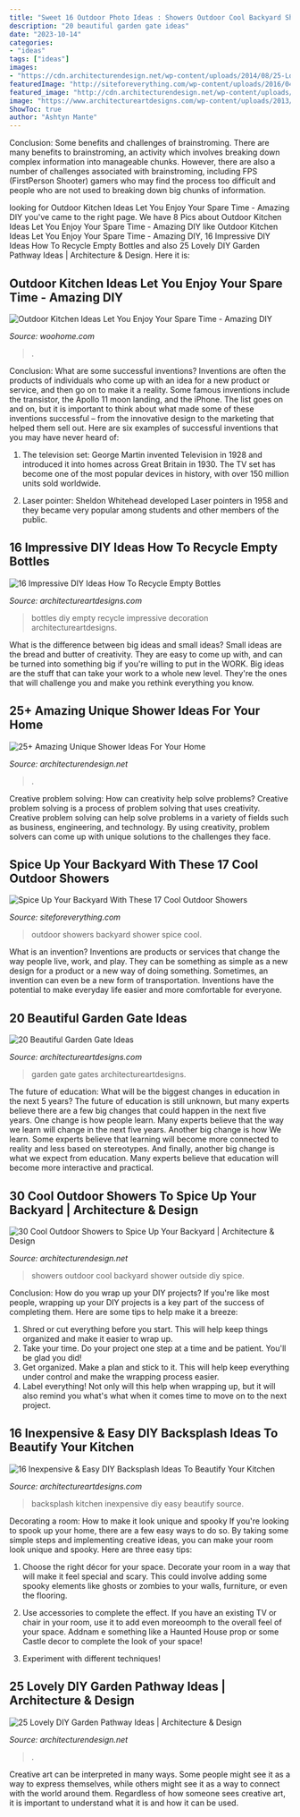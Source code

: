 ```yaml
---
title: "Sweet 16 Outdoor Photo Ideas : Showers Outdoor Cool Backyard Shower Outside Diy Spice"
description: "20 beautiful garden gate ideas"
date: "2023-10-14"
categories:
- "ideas"
tags: ["ideas"]
images:
- "https://cdn.architecturendesign.net/wp-content/uploads/2014/08/25-Lovely-DIY-Garden-Pathway-Ideas-04.jpg"
featuredImage: "http://siteforeverything.com/wp-content/uploads/2016/04/Outdoor-Shower-4.jpg"
featured_image: "http://cdn.architecturendesign.net/wp-content/uploads/2014/09/diy-outside-shower-9.jpg"
image: "https://www.architectureartdesigns.com/wp-content/uploads/2013/03/Gates-ArchitectureArtDesigns-6.jpg"
ShowToc: true
author: "Ashtyn Mante"
---
```



Conclusion: Some benefits and challenges of brainstroming.
There are many benefits to brainstroming, an activity which involves breaking down complex information into manageable chunks. However, there are also a number of challenges associated with brainstroming, including FPS (FirstPerson Shooter) gamers who may find the process too difficult and people who are not used to breaking down big chunks of information.

	

		
looking for Outdoor Kitchen Ideas Let You Enjoy Your Spare Time - Amazing DIY you've came to the right page. We have 8 Pics about Outdoor Kitchen Ideas Let You Enjoy Your Spare Time - Amazing DIY like Outdoor Kitchen Ideas Let You Enjoy Your Spare Time - Amazing DIY, 16 Impressive DIY Ideas How To Recycle Empty Bottles and also 25 Lovely DIY Garden Pathway Ideas | Architecture &amp; Design. Here it is:
		
    
## Outdoor Kitchen Ideas Let You Enjoy Your Spare Time - Amazing DIY

<img loading=lazy src="https://www.woohome.com/wp-content/uploads/2014/02/outdoor-kitchen-19.jpg" onerror="this.onerror=null;this.src='https://tse2.mm.bing.net/th?id=OIP.krPC0C99gkwngGeiHCh5BAHaJ3&amp;pid=15.1';" alt="Outdoor Kitchen Ideas Let You Enjoy Your Spare Time - Amazing DIY">

_Source: woohome.com_

>. 

	

Conclusion: What are some successful inventions?
Inventions are often the products of individuals who come up with an idea for a new product or service, and then go on to make it a reality. Some famous inventions include the transistor, the Apollo 11 moon landing, and the iPhone. The list goes on and on, but it is important to think about what made some of these inventions successful – from the innovative design to the marketing that helped them sell out. Here are six examples of successful inventions that you may have never heard of:
1. The television set: George Martin invented Television in 1928 and introduced it into homes across Great Britain in 1930. The TV set has become one of the most popular devices in history, with over 150 million units sold worldwide.

2. Laser pointer: Sheldon Whitehead developed Laser pointers in 1958 and they became very popular among students and other members of the public.

    
## 16 Impressive DIY Ideas How To Recycle Empty Bottles

<img loading=lazy src="https://www.architectureartdesigns.com/wp-content/uploads/2013/03/decoration-bottles-diy-ArchitectureArtDesigns-14.jpg" onerror="this.onerror=null;this.src='https://tse1.mm.bing.net/th?id=OIP.pjZn0FNMfvY0taDydgX2CAHaJ6&amp;pid=15.1';" alt="16 Impressive DIY Ideas How To Recycle Empty Bottles">

_Source: architectureartdesigns.com_

>bottles diy empty recycle impressive decoration architectureartdesigns. 

	

What is the difference between big ideas and small ideas?
Small ideas are the bread and butter of creativity. They are easy to come up with, and can be turned into something big if you're willing to put in the WORK. Big ideas are the stuff that can take your work to a whole new level. They're the ones that will challenge you and make you rethink everything you know.

    
## 25+ Amazing Unique Shower Ideas For Your Home

<img loading=lazy src="https://cdn.architecturendesign.net/wp-content/uploads/2016/03/AD-Amazing-Unique-Shower-Ideas-For-Your-Home-05.jpg" onerror="this.onerror=null;this.src='https://tse1.mm.bing.net/th?id=OIP.9SxlkA4FTw8sbadXbrnFewHaLG&amp;pid=15.1';" alt="25+ Amazing Unique Shower Ideas For Your Home">

_Source: architecturendesign.net_

>. 

	

Creative problem solving: How can creativity help solve problems?
Creative problem solving is a process of problem solving that uses creativity. Creative problem solving can help solve problems in a variety of fields such as business, engineering, and technology. By using creativity, problem solvers can come up with unique solutions to the challenges they face.

    
## Spice Up Your Backyard With These 17 Cool Outdoor Showers

<img loading=lazy src="http://siteforeverything.com/wp-content/uploads/2016/04/Outdoor-Shower-4.jpg" onerror="this.onerror=null;this.src='https://tse2.mm.bing.net/th?id=OIP.LsUjfe9jNjIW5-Lsl3LplAHaKM&amp;pid=15.1';" alt="Spice Up Your Backyard With These 17 Cool Outdoor Showers">

_Source: siteforeverything.com_

>outdoor showers backyard shower spice cool. 

	

What is an invention?
Inventions are products or services that change the way people live, work, and play. They can be something as simple as a new design for a product or a new way of doing something. Sometimes, an invention can even be a new form of transportation. Inventions have the potential to make everyday life easier and more comfortable for everyone.

    
## 20 Beautiful Garden Gate Ideas

<img loading=lazy src="https://www.architectureartdesigns.com/wp-content/uploads/2013/03/Gates-ArchitectureArtDesigns-6.jpg" onerror="this.onerror=null;this.src='https://tse3.mm.bing.net/th?id=OIP.SGeevEAtPGw3-zs_8P6foQAAAA&amp;pid=15.1';" alt="20 Beautiful Garden Gate Ideas">

_Source: architectureartdesigns.com_

>garden gate gates architectureartdesigns. 

	

The future of education: What will be the biggest changes in education in the next 5 years?
The future of education is still unknown, but many experts believe there are a few big changes that could happen in the next five years. 
One change is how people learn. Many experts believe that the way we learn will change in the next five years. 
Another big change is how We learn. Some experts believe that learning will become more connected to reality and less based on stereotypes. 
And finally, another big change is what we expect from education. Many experts believe that education will become more interactive and practical.

    
## 30 Cool Outdoor Showers To Spice Up Your Backyard | Architecture &amp; Design

<img loading=lazy src="http://cdn.architecturendesign.net/wp-content/uploads/2014/09/diy-outside-shower-9.jpg" onerror="this.onerror=null;this.src='https://tse1.mm.bing.net/th?id=OIP.axl1P8U5i2JbRqfk5OQPQAHaLm&amp;pid=15.1';" alt="30 Cool Outdoor Showers to Spice Up Your Backyard | Architecture &amp; Design">

_Source: architecturendesign.net_

>showers outdoor cool backyard shower outside diy spice. 

	

Conclusion: How do you wrap up your DIY projects?
If you're like most people, wrapping up your DIY projects is a key part of the success of completing them. Here are some tips to help make it a breeze:
1) Shred or cut everything before you start. This will help keep things organized and make it easier to wrap up.
2) Take your time. Do your project one step at a time and be patient. You'll be glad you did!
3) Get organized. Make a plan and stick to it. This will help keep everything under control and make the wrapping process easier.
4) Label everything! Not only will this help when wrapping up, but it will also remind you what's what when it comes time to move on to the next project.

    
## 16 Inexpensive &amp; Easy DIY Backsplash Ideas To Beautify Your Kitchen

<img loading=lazy src="https://www.architectureartdesigns.com/wp-content/uploads/2016/04/8-24.jpg" onerror="this.onerror=null;this.src='https://tse1.mm.bing.net/th?id=OIP.s6--zD0j_5SIYAsBKi0yhQHaJ4&amp;pid=15.1';" alt="16 Inexpensive &amp; Easy DIY Backsplash Ideas To Beautify Your Kitchen">

_Source: architectureartdesigns.com_

>backsplash kitchen inexpensive diy easy beautify source. 

	

Decorating a room: How to make it look unique and spooky
If you're looking to spook up your home, there are a few easy ways to do so. By taking some simple steps and implementing creative ideas, you can make your room look unique and spooky. Here are three easy tips:
1. Choose the right décor for your space. Decorate your room in a way that will make it feel special and scary. This could involve adding some spooky elements like ghosts or zombies to your walls, furniture, or even the flooring.

2. Use accessories to complete the effect. If you have an existing TV or chair in your room, use it to add even moreoomph to the overall feel of your space. Addnam e something like a Haunted House prop or some Castle decor to complete the look of your space!

3. Experiment with different techniques!

    
## 25 Lovely DIY Garden Pathway Ideas | Architecture &amp; Design

<img loading=lazy src="https://cdn.architecturendesign.net/wp-content/uploads/2014/08/25-Lovely-DIY-Garden-Pathway-Ideas-04.jpg" onerror="this.onerror=null;this.src='https://tse3.mm.bing.net/th?id=OIP.sdh1NM45I8WmIzA9amMmCAHaJR&amp;pid=15.1';" alt="25 Lovely DIY Garden Pathway Ideas | Architecture &amp; Design">

_Source: architecturendesign.net_

>. 

	

Creative art can be interpreted in many ways. Some people might see it as a way to express themselves, while others might see it as a way to connect with the world around them. Regardless of how someone sees creative art, it is important to understand what it is and how it can be used.

